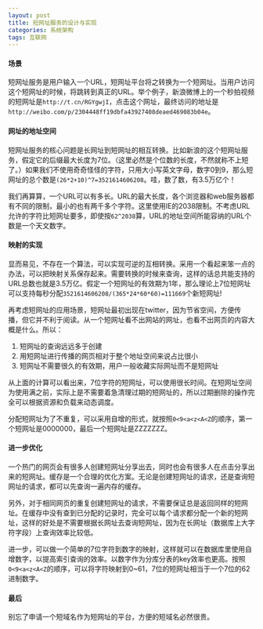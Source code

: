 ```yaml
---
layout: post
title: 短网址服务的设计与实现
categories: 系统架构
tags: 互联网
---
```


#### 场景
短网址服务是用户输入一个URL，短网址平台将之转换为一个短网址。当用户访问这个短网址的时候，将跳转到真正的URL。举个例子，新浪微博上的一个秒拍视频的短网址是`http://t.cn/RGYgwjI`，点击这个网址，最终访问的地址是`http://weibo.com/p/2304448ff19dbfa43927408deaed469083b04e`。

#### 网址的地址空间
短网址服务的核心问题是长网址到短网址的相互转换。比如新浪的这个短网址服务，假定它的后缀最大长度为7位。（这里必然是个位数的长度，不然就称不上短了。）如果我们不使用奇奇怪怪的字符，只用大小写英文字母，数字0到9，那么短网址的总个数是`(26*2+10)^7=3521614606208`。哇，数了数，有3.5万亿个！

我们再算算，一个URL可以有多长。URL的最大长度，各个浏览器和web服务器都有不同的限制，最小的也有两千多个字符。这里使用IE的2038限制。不考虑URL允许的字符比短网址要多，即使按`62^2038`算，URL的地址空间所能容纳的URL个数是一个天文数字。

#### 映射的实现
显而易见，不存在一个算法，可以实现可逆的互相转换。采用一个看起来笨一点的办法，可以把映射关系保存起来。需要转换的时候来查询，这样的话总共能支持的URL总数也就是3.5万亿。假定一个短网址的有效期为1年，那么理论上7位短网址可以支持每秒分配`3521614606208/(365*24*60*60)=111669`个新短网址!

再考虑短网址的应用场景，短网址最初出现在twitter，因为节省空间，方便传播，但它并不利于阅读。从一个短网址看不出网站的网址，也看不出网页的内容大概是什么。所以：

1. 短网址的查询远远多于创建
2. 用短网址进行传播的网页相对于整个地址空间来说占比很小
3. 短网址不需要很久的有效期，用户一般收藏实际网址而不是短网址

从上面的计算可以看出来，7位字符的短网址，可以使用很长时间。在短网址空间为使用满之前，实际上是不需要着急清理过期的短网址的，所以过期删除的操作完全可以根据资源和负载来动态调度。

分配短网址为了不重复，可以采用自增的形式，就按照`0<9<a<z<A<Z`的顺序，第一个短网址是0000000，最后一个短网址是ZZZZZZZ。

#### 进一步优化
一个热门的网页会有很多人创建短网址分享出去，同时也会有很多人在点击分享出来的短网址。缓存是一个合理的优化方案。无论是创建短网址的请求，还是查询短网址的请求，都可以先查询一遍内存的缓存。

另外，对于相同网页的重复创建短网址的请求，不需要保证总是返回同样的短网址。在缓存中没有查到已分配的记录时，完全可以每个请求都分配一个新的短网址，这样的好处是不需要根据长网址去查询短网址，因为在长网址（数据库上大字符字段）上查询效率比较低。

进一步，可以做一个简单的7位字符到数字的映射，这样就可以在数据库里使用自增数字，以提高索引查询的效率。以数字作为分库分表的key效率也更高。按照`0<9<a<z<A<Z`的顺序，可以将字符映射到0~61，7位的短网址相当于一个7位的62进制数字。

#### 最后
别忘了申请一个短域名作为短网址的平台，方便的短域名必然很贵。
